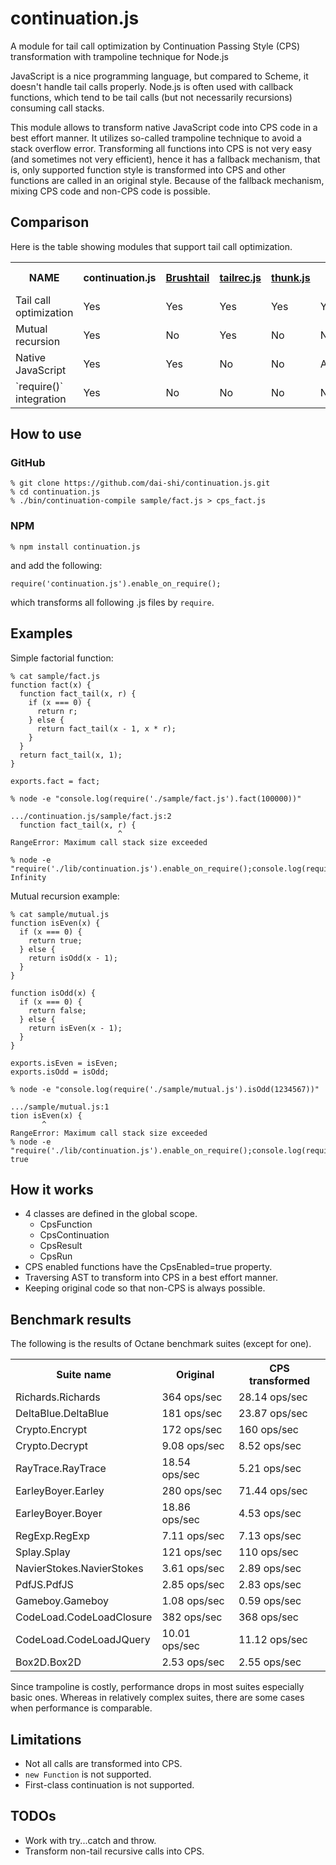 continuation.js
===============

A module for tail call optimization by Continuation Passing Style (CPS)
transformation with trampoline technique for Node.js

JavaScript is a nice programming language, but compared to Scheme,
it doesn't handle tail calls properly.
Node.js is often used with callback functions,
which tend to be tail calls (but not necessarily recursions)
consuming call stacks.

This module allows to transform native JavaScript code into
CPS code in a best effort manner.
It utilizes so-called trampoline technique to avoid a stack overflow error.
Transforming all functions into CPS is not very easy
(and sometimes not very efficient),
hence it has a fallback mechanism, that is, only supported
function style is transformed into CPS and other functions are
called in an original style.
Because of the fallback mechanism, mixing CPS code and non-CPS code
is possible.

Comparison
----------

Here is the table showing modules that support tail call optimization.

<table>
<tr>
<th>NAME</th>
<th>continuation.js</th>
<th><a href="https://github.com/pufuwozu/brushtail">Brushtail</a></th>
<th><a href="https://github.com/natefaubion/tailrec.js">tailrec.js</a></th>
<th><a href="https://github.com/jayferd/thunk.js">thunk.js</a></th>
<th><a href="https://github.com/Gozala/js-tail-call">tail-call</a></th>
</tr>
<tr>
<td>Tail call optimization</td>
<td>Yes</td>
<td>Yes</td>
<td>Yes</td>
<td>Yes</td>
<td>Yes</td>
</tr>
<tr>
<td>Mutual recursion</td>
<td>Yes</td>
<td>No</td>
<td>Yes</td>
<td>No</td>
<td>No</td>
</tr>
<tr>
<td>Native JavaScript</td>
<td>Yes</td>
<td>Yes</td>
<td>No</td>
<td>No</td>
<td>Almost</td>
</tr>
<tr>
<td>`require()` integration</td>
<td>Yes</td>
<td>No</td>
<td>No</td>
<td>No</td>
<td>No</td>
</tr>
</table>

How to use
----------

### GitHub

    % git clone https://github.com/dai-shi/continuation.js.git
    % cd continuation.js
    % ./bin/continuation-compile sample/fact.js > cps_fact.js

### NPM

    % npm install continuation.js

and add the following:

    require('continuation.js').enable_on_require();

which transforms all following .js files by `require`.

Examples
--------

Simple factorial function:

    % cat sample/fact.js
    function fact(x) {
      function fact_tail(x, r) {
        if (x === 0) {
          return r;
        } else {
          return fact_tail(x - 1, x * r);
        }
      }
      return fact_tail(x, 1);
    }

    exports.fact = fact;

    % node -e "console.log(require('./sample/fact.js').fact(100000))"
    
    .../continuation.js/sample/fact.js:2
      function fact_tail(x, r) {
                            ^
    RangeError: Maximum call stack size exceeded
    
    % node -e "require('./lib/continuation.js').enable_on_require();console.log(require('./sample/fact.js').fact(100000))"
    Infinity

Mutual recursion example:

    % cat sample/mutual.js
    function isEven(x) {
      if (x === 0) {
        return true;
      } else {
        return isOdd(x - 1);
      }
    }

    function isOdd(x) {
      if (x === 0) {
        return false;
      } else {
        return isEven(x - 1);
      }
    }

    exports.isEven = isEven;
    exports.isOdd = isOdd;

    % node -e "console.log(require('./sample/mutual.js').isOdd(1234567))"

    .../sample/mutual.js:1
    tion isEven(x) {
           ^
    RangeError: Maximum call stack size exceeded
    % node -e "require('./lib/continuation.js').enable_on_require();console.log(require('./sample/mutual.js').isOdd(1234567))"
    true

How it works
------------

* 4 classes are defined in the global scope.
    * CpsFunction
    * CpsContinuation
    * CpsResult
    * CpsRun
* CPS enabled functions have the CpsEnabled=true property.
* Traversing AST to transform into CPS in a best effort manner.
* Keeping original code so that non-CPS is always possible.

Benchmark results
-----------------

The following is the results of Octane benchmark suites (except for one).

<table>
<tr>
<th>Suite name</th>
<th>Original</th>
<th>CPS transformed</th>
</tr>

<tr>
<td>Richards.Richards</td>
<td>364 ops/sec</td>
<td>28.14 ops/sec</td>
</tr>
<tr>
<td>DeltaBlue.DeltaBlue</td>
<td>181 ops/sec</td>
<td>23.87 ops/sec</td>
</tr>
<tr>
<td>Crypto.Encrypt</td>
<td>172 ops/sec</td>
<td>160 ops/sec</td>
</tr>
<tr>
<td>Crypto.Decrypt</td>
<td>9.08 ops/sec</td>
<td>8.52 ops/sec</td>
</tr>
<tr>
<td>RayTrace.RayTrace</td>
<td>18.54 ops/sec</td>
<td>5.21 ops/sec</td>
</tr>
<tr>
<td>EarleyBoyer.Earley</td>
<td>280 ops/sec</td>
<td>71.44 ops/sec</td>
</tr>
<tr>
<td>EarleyBoyer.Boyer</td>
<td>18.86 ops/sec</td>
<td>4.53 ops/sec</td>
</tr>
<tr>
<td>RegExp.RegExp</td>
<td>7.11 ops/sec</td>
<td>7.13 ops/sec</td>
</tr>
<tr>
<td>Splay.Splay</td>
<td>121 ops/sec</td>
<td>110 ops/sec</td>
</tr>
<tr>
<td>NavierStokes.NavierStokes</td>
<td>3.61 ops/sec</td>
<td>2.89 ops/sec</td>
</tr>
<tr>
<td>PdfJS.PdfJS</td>
<td>2.85 ops/sec</td>
<td>2.83 ops/sec</td>
</tr>
<tr>
<td>Gameboy.Gameboy</td>
<td>1.08 ops/sec</td>
<td>0.59 ops/sec</td>
</tr>
<tr>
<td>CodeLoad.CodeLoadClosure</td>
<td>382 ops/sec</td>
<td>368 ops/sec</td>
</tr>
<tr>
<td>CodeLoad.CodeLoadJQuery</td>
<td>10.01 ops/sec</td>
<td>11.12 ops/sec</td>
</tr>
<tr>
<td>Box2D.Box2D</td>
<td>2.53 ops/sec</td>
<td>2.55 ops/sec</td>
</tr>

</table>

Since trampoline is costly,
performance drops in most suites especially basic ones.
Whereas in relatively complex suites, there are some cases
when performance is comparable.

Limitations
-----------

* Not all calls are transformed into CPS.
* `new Function` is not supported.
* First-class continuation is not supported.

TODOs
-----

* Work with try...catch and throw.
* Transform non-tail recursive calls into CPS.
